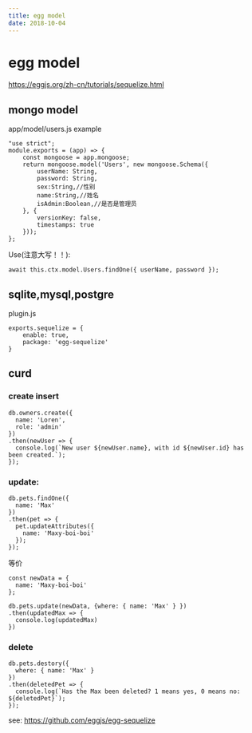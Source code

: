```yaml
---
title: egg model
date: 2018-10-04
---
```

# egg model
https://eggjs.org/zh-cn/tutorials/sequelize.html

## mongo model
app/model/users.js example

    "use strict";
    module.exports = (app) => {
        const mongoose = app.mongoose;
        return mongoose.model('Users', new mongoose.Schema({
            userName: String,
            password: String,
            sex:String,//性别
            name:String,//姓名
            isAdmin:Boolean,//是否是管理员
        }, {
            versionKey: false,
            timestamps: true
        }));
    };

Use(注意大写！！):

    await this.ctx.model.Users.findOne({ userName, password });

## sqlite,mysql,postgre
plugin.js

    exports.sequelize = {
        enable: true,
        package: 'egg-sequelize'
    }

## curd

### create insert
    db.owners.create({  
      name: 'Loren',
      role: 'admin'
    })
    .then(newUser => {
      console.log(`New user ${newUser.name}, with id ${newUser.id} has been created.`);
    });

### update:

    db.pets.findOne({  
      name: 'Max'
    })
    .then(pet => {
      pet.updateAttributes({
        name: 'Maxy-boi-boi'
      });
    });

等价

    const newData = {  
      name: 'Maxy-boi-boi'
    };
    
    db.pets.update(newData, {where: { name: 'Max' } })  
    .then(updatedMax => {
      console.log(updatedMax)
    })

### delete

    db.pets.destory({  
      where: { name: 'Max' }
    })
    .then(deletedPet => {
      console.log(`Has the Max been deleted? 1 means yes, 0 means no: ${deletedPet}`);
    });

see:
https://github.com/eggjs/egg-sequelize